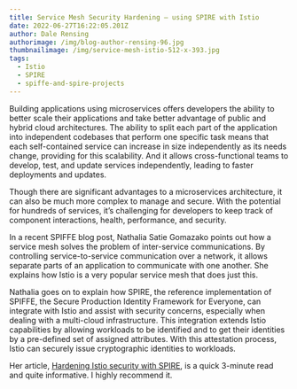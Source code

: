 ```yaml
---
title: Service Mesh Security Hardening – using SPIRE with Istio
date: 2022-06-27T16:22:05.201Z
author: Dale Rensing
authorimage: /img/blog-author-rensing-96.jpg
thumbnailimage: /img/service-mesh-istio-512-x-393.jpg
tags:
  - Istio
  - SPIRE
  - spiffe-and-spire-projects
---
```

Building applications using microservices offers developers the ability to better scale their applications and take better advantage of public and hybrid cloud architectures. The ability to split each part of the application into independent codebases that perform one specific task means that each self-contained service can increase in size independently as its needs change, providing for this scalability. And it allows cross-functional teams to develop, test, and update services independently, leading to faster deployments and updates.


Though there are significant advantages to a microservices architecture, it can also be much more complex to manage and secure. With the potential for hundreds of services, it’s challenging for developers to keep track of component interactions, health, performance, and security.


In a recent SPIFFE blog post, Nathalia Satie Gomazako points out how a service mesh solves the problem of inter-service communications. By controlling service-to-service communication over a network, it allows separate parts of an application to communicate with one another. She explains how Istio is a very popular service mesh that does just this. 


Nathalia goes on to explain how SPIRE, the reference implementation of SPIFFE, the Secure Production Identity Framework for Everyone, can integrate with Istio and assist with security concerns, especially when dealing with a multi-cloud infrastructure. This integration extends Istio capabilities by allowing workloads to be identified and to get their identities by a pre-defined set of assigned attributes. With this attestation process, Istio can securely issue cryptographic identities to workloads.

Her article, [Hardening Istio security with SPIRE](https://blog.spiffe.io/hardening-istio-security-with-spire-d2f4f98f7a63), is a quick 3-minute read and quite informative. I highly recommend it.
